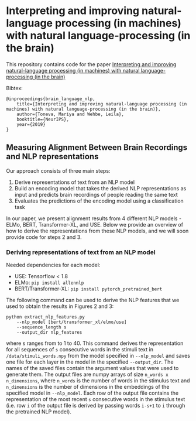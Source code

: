 # Interpreting and improving natural-language processing (in machines) with natural language-processing (in the brain)

This repository contains code for the paper [Interpreting and improving natural-language processing (in machines) with natural language-processing (in the brain)](https://arxiv.org/pdf/1905.11833.pdf)

Bibtex: 
```
@inproceedings{brain_language_nlp,
    title={Interpreting and improving natural-language processing (in machines) with natural language-processing (in the brain)},
    author={Toneva, Mariya and Wehbe, Leila},
    booktitle={NeurIPS},
    year={2019}
}
```

## Measuring Alignment Between Brain Recordings and NLP representations

Our approach consists of three main steps:
1. Derive representations of text from an NLP model
2. Build an encoding model that takes the derived NLP representations as input and predicts brain recordings of people reading the same text
3. Evaluates the predictions of the encoding model using a classification task

In our paper, we present alignment results from 4 different NLP models - ELMo, BERT, Transformer-XL, and USE. Below we provide an overview of how to derive the representations from these NLP models, and we will soon provide code for steps 2 and 3.


### Deriving representations of text from an NLP model

Needed dependencies for each model:
- USE: Tensorflow < 1.8
- ELMo: `pip install allennlp`
- BERT/Transformer-XL: `pip install pytorch_pretrained_bert`


The following command can be used to derive the NLP features that we used to obtain the results in Figures 2 and 3:
```
python extract_nlp_features.py
    --nlp_model [bert/transformer_xl/elmo/use]   
    --sequence_length s
    --output_dir nlp_features
```
where s ranges from to 1 to 40. This command derives the representation for all sequences of `s` consecutive words in the stimuli text in `/data/stimuli_words.npy` from the model specified in `--nlp_model` and saves one file for each layer in the model in the specified `--output_dir`. The names of the saved files contain the argument values that were used to generate them. The output files are numpy arrays of size `n_words x n_dimensions`, where `n_words` is the number of words in the stimulus text and `n_dimensions` is the number of dimensions in the embeddings of the specified model in `--nlp_model`. Each row of the output file contains the representation of the most recent `s` consecutive words in the stimulus text (i.e. row `i` of the output file is derived by passing words `i-s+1` to `i` through the pretrained NLP model).
